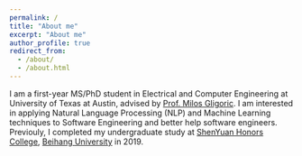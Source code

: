 ```yaml
---
permalink: /
title: "About me"
excerpt: "About me"
author_profile: true
redirect_from: 
  - /about/
  - /about.html
---
```


I am a first-year MS/PhD student in Electrical and Computer
Engineering at University of Texas at Austin, advised by [Prof. Milos
Gligoric](http://users.ece.utexas.edu/~gligoric/). I am interested in
applying Natural Language Processing (NLP) and Machine Learning techniques
to Software Engineering and better help software engineers. Previouly,
I completed my undergraduate study at [ShenYuan Honors
College](http://hc.buaa.edu.cn/index.htm), [Beihang
University](https://ev.buaa.edu.cn/) in 2019.
